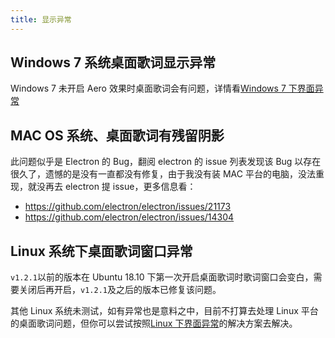 ```yaml
---
title: 显示异常
---
```


## Windows 7 系统桌面歌词显示异常

Windows 7 未开启 Aero 效果时桌面歌词会有问题，详情看[Windows 7 下界面异常](../screen-abnormal/windows.html#windows-7)

## MAC OS 系统、桌面歌词有残留阴影

此问题似乎是 Electron 的 Bug，翻阅 electron 的 issue 列表发现该 Bug 以存在很久了，遗憾的是没有一直都没有修复，由于我没有装 MAC 平台的电脑，没法重现，就没再去 electron 提 issue，更多信息看：

- <https://github.com/electron/electron/issues/21173>
- <https://github.com/electron/electron/issues/14304>

## Linux 系统下桌面歌词窗口异常

`v1.2.1`以前的版本在 Ubuntu 18.10 下第一次开启桌面歌词时歌词窗口会变白，需要关闭后再开启，`v1.2.1`及之后的版本已修复该问题。

其他 Linux 系统未测试，如有异常也是意料之中，目前不打算去处理 Linux 平台的桌面歌词问题，但你可以尝试按照[Linux 下界面异常](../screen-abnormal/linux.html)的解决方案去解决。
